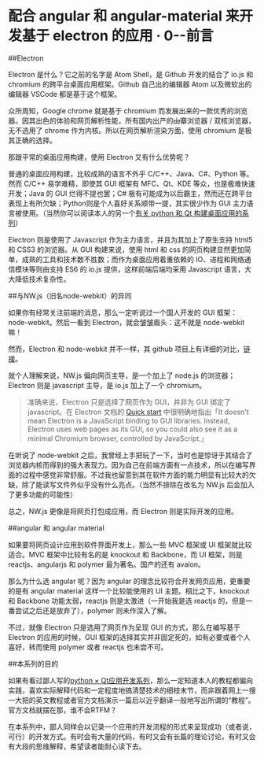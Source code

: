 配合 angular 和 angular-material 来开发基于 electron 的应用 · 0--前言
===========================================

##Electron

Electron 是什么？它之前的名字是 Atom Shell，是 Github 开发的结合了 io.js 和 chromium 的跨平台桌面应用框架。Github 自己出的编辑器 Atom 以及微软出的编辑器 VSCode 都是基于这个框架。

众所周知，Google chrome 就是基于 chromium 而发展出来的一款优秀的浏览器。因其出色的体验和网页解析性能，所有国内出产的<del>山寨</del>浏览器 / 双核浏览器，无不选用了 chrome 作为内核。所以在网页解析渲染方面，使用 chromium 是极其正确的选择。

那跟平常的桌面应用构建，使用 Electron 又有什么优势呢？

普通的桌面应用构建，比较成熟的语言不外乎 C/C++、Java、C#、Python 等。然而 C/C++ 易学难精，即使其 GUI 框架有 MFC、Qt、KDE 等众，也是极难快速开发；Java 的 GUI 烂得不提也罢；C# 极有可能成为以后霸主，然而还在跨平台表现上有所欠缺；Python则是个人喜好关系顺带一提，其实很少作为 GUI 主力语言被使用。（当然你可以阅读本人的另一个[有关 python 和 Qt 构建桌面应用的系列][1]）

Electron 则是使用了 Javascript 作为主力语言，并且为其加上了原生支持 html5 和 CSS3 的浏览器。从 GUI 构建来说，使用 html 和 css 的网页构建显然更加简单，成熟的工具和技术数不胜数；而作为桌面应用着重依赖的 IO、进程和网络通信模块等则由支持 ES6 的 io.js 提供，这样前端后端均采用 Javascript 语言，大大降低技术复杂性。

[1]: http://blog.e10t.net/python-with-qt-application-development-catalogue/

##与NW.js（旧名node-webkit）的异同

如果你有经常关注前端的消息，那么一定听说过一个国人开发的 GUI 框架：node-webkit。然后一看到 Electron，就会皱皱眉头：这不就是 node-webkit 嘛！

然而，Electron 和 node-webkit 并不一样，其 github 项目上有详细的对比，[链接][2]。

就个人理解来说，NW.js 偏向网页主导，是一个加上了 node.js 的浏览器；Electron 则是 javascript 主导，是 io.js 加上了一个 chromium。

> 准确来说，Electron 只是选择了网页作为 GUI，并非为 GUI 绑定了 javascript。在 Electron 文档的 [Quick start][2] 中很明确地指出「It doesn't mean Electron is a JavaScript binding to GUI libraries. Instead, Electron uses web pages as its GUI, so you could also see it as a minimal Chromium browser, controlled by JavaScript.」

在听说了 node-webkit 之后，我曾经上手把玩了一下，当时也是惊讶于其结合了浏览器内核而得到的强大表现力。因为自己在前端方面有一点技术，所以在编写界面的过程中感觉非常舒服。不过我也留意到其在软件方面的能力明显有比较大的欠缺，除了能读写文件外似乎没有什么亮点。（当然不排除在改名为 NW.js 后会加入了更多功能的可能性）

总之，NW.js 更像是将网页打包成应用，而 Electron 则是实际开发的应用。

[2]: https://github.com/atom/electron/blob/master/docs/development/atom-shell-vs-node-webkit.md

[3]: https://github.com/atom/electron/blob/master/docs/tutorial/quick-start.md

##angular 和 angular material

如果要将网页设计应用到软件界面开发上，那么一些 MVC 框架或 UI 框架就比较适合。MVC 框架中比较有名的是 knockout 和 Backbone，而 UI 框架，则是 reactjs、angularjs 和 polymer 最为著名。国产的还有 avalon。

那么为什么选 angular 呢？因为 angular 的理念比较符合开发网页应用，更重要的是有 angular material 这样一个比较能使用的 UI 主题。相比之下，knockout 和 Backbone 功能太弱，reactjs 则是太激进（一开始我是选 reactjs 的，但是一番尝试之后还是放弃了），polymer 则未作深入了解。

不过，就像 Electron 只是选用了网页作为呈现 GUI 的方式，那么在编写基于 Electron 的应用的时候，GUI 框架的选择其实并非固定死的，如有必要或者个人喜好，转而使用 polymer 或者 reactjs 也未尝不可。

##本系列的目的

如果有看过鄙人写的[python × Qt应用开发系列][1]，那么一定知道本人的教程都偏向实践，喜欢实际解释代码和一定程度地搞清楚技术的细枝末节，而非跟着网上一搜一大把的英文教程或者官方文档演示一篇后以近乎翻译一般地写出所谓的“教程”。官方文档就摆在那，谁不会RTFM？

在本系列中，鄙人同样会以记录一个应用的开发流程的形式来呈现成功（或者说，可行）的开发方式。有时会有大量的代码，有时又会有长篇的理论讨论，有时又会有大段的思维解释，希望读者能耐心读下去。
